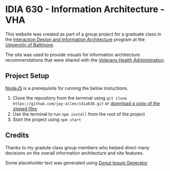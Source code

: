 
# IDIA 630 - Information Architecture - VHA

This website was created as part of a group project for a graduate class in the [Interaction Design and Information Architecture](https://www.ubalt.edu/cas/graduate-programs-and-certificates/degree-programs/masters-interaction-design-and-information-architecture) program at the [University of Baltimore](https://www.ubalt.edu/index.cfm).

The site was used to provide visuals for information architecture recommendations that were shared with the [Veterans Health Administration](https://www.va.gov/health/).

## Project Setup

[NodeJS](https://nodejs.org/en) is a prerequisite for running the below instuctions.

 1. Clone the repository from the terminal using `git clone https://github.com/jay-allen/idia630.git` or [download a copy of the zipped files](https://github.com/jay-allen/idia630/archive/refs/heads/main.zip)
 2. Use the terminal to run `npm install` from the root of the project
 3. Start the project using `npm start`


## Credits

Thanks to my gradute class group members who helped direct many decisions on the overall information architecture and site features.

Some placeholder text was generated using [Donut Ipsum Generator](https://donut-ipsum-generator.netlify.app/#/)